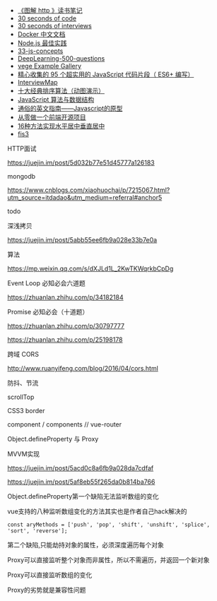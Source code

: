 

- [《图解 http 》读书笔记​](https://github.com/wangfupeng1988/read-notes/blob/master/book/%E5%9B%BE%E8%A7%A3http.md)
- [30 seconds of code](https://30secondsofcode.org/)
- [30 seconds of interviews](https://30secondsofinterviews.org/)
- [Docker 中文文档](https://docs.docker-cn.com/)
- [Node.js 最佳实践](https://github.com/i0natan/nodebestpractices/blob/master/README.chinese.md)
- [33-js-concepts](https://github.com/stephentian/33-js-concepts)
- [DeepLearning-500-questions](https://github.com/scutan90/DeepLearning-500-questions)
- [vege Example Gallery](https://vega.github.io/vega/examples/)
- [精心收集的 95 个超实用的 JavaScript 代码片段（ ES6+ 编写）](https://www.html.cn/archives/8748#table-of-contents)
- [InterviewMap](https://yuchengkai.cn/docs/frontend/)
- [十大经典排序算法（动图演示）](https://www.cnblogs.com/onepixel/articles/7674659.html)
- [JavaScript 算法与数据结构](https://github.com/trekhleb/javascript-algorithms/blob/master/README.zh-CN.md)
- [通俗的英文指南——Javascript的原型](https://www.w3cplus.com/js/a-plain-english-guide-to-javascript-prototypes.html)
- [从零做一个前端开源项目](https://www.imooc.com/article/28240)
- [16种方法实现水平居中垂直居中](http://louiszhai.github.io/2016/03/12/css-center/)
- [fis3](http://fis.baidu.com/fis3/docs/beginning/release.html)



HTTP面试

<https://juejin.im/post/5d032b77e51d45777a126183>



mongodb

<https://www.cnblogs.com/xiaohuochai/p/7215067.html?utm_source=itdadao&utm_medium=referral#anchor5>



todo



深浅拷贝

<https://juejin.im/post/5abb55ee6fb9a028e33b7e0a>



算法

<https://mp.weixin.qq.com/s/dXJLd1L_2KwTKWqrkbCpDg>



Event Loop 必知必会六道题

https://zhuanlan.zhihu.com/p/34182184



Promise 必知必会（十道题）

https://zhuanlan.zhihu.com/p/30797777

https://zhuanlan.zhihu.com/p/25198178



跨域 CORS

http://www.ruanyifeng.com/blog/2016/04/cors.html





防抖、节流

scrollTop

CSS3 border

component / components // vue-router



Object.defineProperty 与 Proxy  



MVVM实现

<https://juejin.im/post/5acd0c8a6fb9a028da7cdfaf>

<https://juejin.im/post/5af8eb55f265da0b814ba766>



Object.defineProperty第一个缺陷无法监听数组的变化

vue支持的八种监听数组变化的方法其实也是作者自己hack解决的

`const aryMethods = ['push', 'pop', 'shift', 'unshift', 'splice', 'sort', 'reverse'];`

第二个缺陷,只能劫持对象的属性，必须深度遍历每个对象



Proxy可以直接监听整个对象而非属性，所以不需遍历，并返回一个新对象

Proxy可以直接监听数组的变化

Proxy的劣势就是兼容性问题












